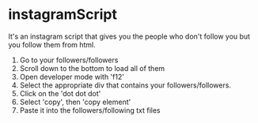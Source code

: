 # instagramScript

It's an instagram script that gives you the people who don't follow you but you follow them from html.

1. Go to your followers/followers
2. Scroll down to the bottom to load all of them
3. Open developer mode with 'f12'
4. Select the appropriate div that contains your followers/followers.
5. Click on the 'dot dot dot'
6. Select 'copy', then 'copy element'
7. Paste it into the followers/following txt files
